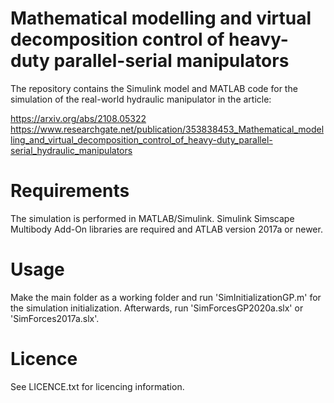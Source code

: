 # Mathematical modelling and virtual decomposition control of heavy-duty parallel-serial manipulators
The repository contains the Simulink model and MATLAB code for the simulation of the real-world hydraulic manipulator in the article:

https://arxiv.org/abs/2108.05322
https://www.researchgate.net/publication/353838453_Mathematical_modelling_and_virtual_decomposition_control_of_heavy-duty_parallel-serial_hydraulic_manipulators

# Requirements
The simulation is performed in MATLAB/Simulink. Simulink Simscape Multibody Add-On libraries are required and ATLAB version 2017a or newer.

# Usage
Make the main folder as a working folder and run 'SimInitializationGP.m' for the simulation initialization. Afterwards, run 'SimForcesGP2020a.slx' or 'SimForces2017a.slx'.

# Licence
See LICENCE.txt for licencing information.
